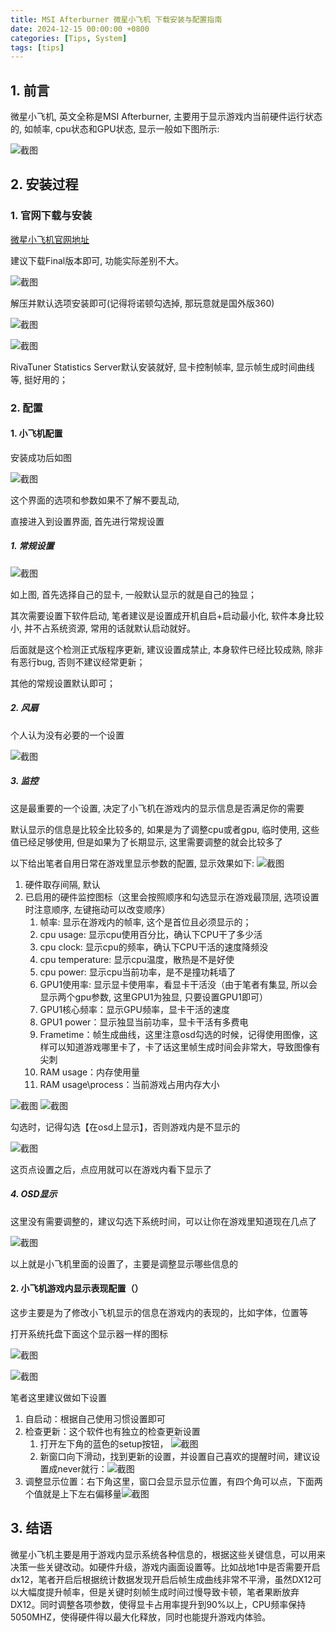 ```yaml
---
title: MSI Afterburner 微星小飞机 下载安装与配置指南
date: 2024-12-15 00:00:00 +0800
categories: [Tips, System]
tags: [tips]
---
```


## 1. 前言

微星小飞机, 英文全称是MSI Afterburner, 主要用于显示游戏内当前硬件运行状态的, 如帧率, cpu状态和GPU状态, 显示一般如下图所示: 

![截图](/assets/image/2024/12/2024-12-15_005019_775.png)

## 2. 安装过程

### 1. 官网下载与安装

[微星小飞机官网地址](https://www.msi.com/Landing/afterburner/graphics-cards)

建议下载Final版本即可, 功能实际差别不大。

![截图](/assets/image/2024/12/2024-12-14_192849_551.png)

解压并默认选项安装即可(记得将诺顿勾选掉, 那玩意就是国外版360)

![截图](/assets/image/2024/12/2024-12-14_194349_586.png)

![截图](/assets/image/2024/12/2024-12-14_194505_133.png)

RivaTuner Statistics Server默认安装就好, 显卡控制帧率, 显示帧生成时间曲线等, 挺好用的；

### 2. 配置

#### 1. 小飞机配置

安装成功后如图

![截图](/assets/image/2024/12/2024-12-14_195531_779.png)

这个界面的选项和参数如果不了解不要乱动, 

直接进入到设置界面, 首先进行常规设置

##### 1. 常规设置

![截图](/assets/image/2024/12/2024-12-14_195819_183.png)

如上图, 首先选择自己的显卡, 一般默认显示的就是自己的独显；

其次需要设置下软件启动, 笔者建议是设置成开机自启+启动最小化, 软件本身比较小, 并不占系统资源, 常用的话就默认启动就好。

后面就是这个检测正式版程序更新, 建议设置成禁止, 本身软件已经比较成熟, 除非有恶行bug, 否则不建议经常更新；

其他的常规设置默认即可；

##### 2. 风扇

个人认为没有必要的一个设置

![截图](/assets/image/2024/12/2024-12-14_200248_206.png)

##### 3. 监控

这是最重要的一个设置, 决定了小飞机在游戏内的显示信息是否满足你的需要

默认显示的信息是比较全比较多的, 如果是为了调整cpu或者gpu, 临时使用, 这些值已经足够使用, 但是如果为了长期显示, 这里需要调整的就会比较多了

以下给出笔者自用日常在游戏里显示参数的配置, 显示效果如下: 
![截图](/assets/image/2024/12/2024-12-15_005019_775.png)

   1. 硬件取存间隔, 默认
   2. 已启用的硬件监控图标（这里会按照顺序和勾选显示在游戏最顶层, 选项设置时注意顺序, 左键拖动可以改变顺序）
      1. 帧率: 显示在游戏内的帧率, 这个是首位且必须显示的；
      2. cpu usage: 显示cpu使用百分比，确认下CPU干了多少活
      3. cpu clock: 显示cpu的频率，确认下CPU干活的速度降频没
      4. cpu temperature: 显示cpu温度，散热是不是好使
      5. cpu power: 显示cpu当前功率，是不是撞功耗墙了
      6. GPU1使用率: 显示显卡使用率，看显卡干活没（由于笔者有集显, 所以会显示两个gpu参数, 这里GPU1为独显, 只要设置GPU1即可）
      7. GPU1核心频率：显示GPU频率，显卡干活的速度
      8. GPU1 power：显示独显当前功率，显卡干活有多费电
      9. Frametime：帧生成曲线，这里注意osd勾选的时候，记得使用图像，这样可以知道游戏哪里卡了，卡了话这里帧生成时间会非常大，导致图像有尖刺
      10. RAM usage：内存使用量
      11. RAM usage\process：当前游戏占用内存大小

![截图](/assets/image/2024/12/2024-12-15_005224_752.png)
![截图](/assets/image/2024/12/2024-12-15_005248_517.png)

勾选时，记得勾选【在osd上显示】，否则游戏内是不显示的

![截图](/assets/image/2024/12/2024-12-15_010254_978.png)

这页点设置之后，点应用就可以在游戏内看下显示了

##### 4. OSD显示

这里没有需要调整的，建议勾选下系统时间，可以让你在游戏里知道现在几点了

![截图](/assets/image/2024/12/2024-12-15_010444_062.png)

以上就是小飞机里面的设置了，主要是调整显示哪些信息的

#### 2. 小飞机游戏内显示表现配置（）

这步主要是为了修改小飞机显示的信息在游戏内的表现的，比如字体，位置等

打开系统托盘下面这个显示器一样的图标

![截图](/assets/image/2024/12/2024-12-15_010716_080.png)

![截图](/assets/image/2024/12/2024-12-15_010804_195.png)

笔者这里建议做如下设置

1. 自启动：根据自己使用习惯设置即可
2. 检查更新：这个软件也有独立的检查更新设置
   1. 打开左下角的蓝色的setup按钮， ![截图](/assets/image/2024/12/2024-12-15_011102_836.png)
   2. 新窗口向下滑动，找到更新的设置，并设置自己喜欢的提醒时间，建议设置成never就行：![截图](/assets/image/2024/12/2024-12-15_011135_000.png)
3. 调整显示位置：右下角这里，窗口会显示显示位置，有四个角可以点，下面两个值就是上下左右偏移量![截图](/assets/image/2024/12/2024-12-15_011322_531.png)

## 3. 结语

微星小飞机主要是用于游戏内显示系统各种信息的，根据这些关键信息，可以用来决策一些关键改动。如硬件升级，游戏内画面设置等。比如战地1中是否需要开启dx12，笔者开启后根据统计数据发现开启后帧生成曲线非常不平滑，虽然DX12可以大幅度提升帧率，但是关键时刻帧生成时间过慢导致卡顿，笔者果断放弃DX12。同时调整各项参数，使得显卡占用率提升到90%以上，CPU频率保持5050MHZ，使得硬件得以最大化释放，同时也能提升游戏内体验。